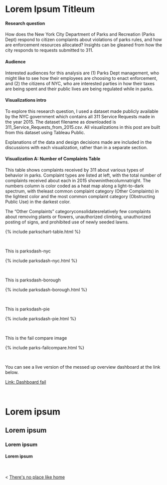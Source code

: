 
# Lorem Ipsum Titleum

#### Research question

How does the New York City Department of Parks and Recreation (Parks Dept) respond to citizen complaints about violations of parks rules, and how are enforcement resources allocated? Insights can be gleaned from how the city responds to requests submitted to 311.

#### Audience

Interested audiences for this analysis are (1) Parks Dept management, who might like to see how their employees are choosing to enact enforcement, and (2) the citizens of NYC, who are interested parties in how their taxes are being spent and their public lives are being regulated while in parks.

#### Visualizations intro

To explore this research question, I used a dataset made publicly available by the NYC government which contains all 311 Service Requests made in the year 2015. The dataset filename as downloaded is 311_Service_Requests_from_2015.csv. All visualizations in this post are built from this dataset using Tableau Public. 

Explanations of the data and design decisions made are included in the discussions with each visualization, rather than in a separate section.

#### Visualization A: Number of Complaints Table

This table shows complaints received by 311 about various types of behavior in parks. Complaint types are listed at left, with the total number of complaints received about each in 2015 showninthecolumnatright. The numbers column is color coded as a heat map along a light-to-dark spectrum, with theleast common complaint category (Other Complaints) in the lightest color and the most common complaint category (Obstructing Public Use) in the darkest color.

The “Other Complaints” categoryconsolidatesrelatively few complaints about removing plants or flowers, unauthorized climbing, unauthorized posting of signs, and prohibited use of newly seeded lawns. 
  
  {% include parkschart-table.html %}

  &nbsp; &nbsp;
  

  This is parksdash-nyc

  {% include parksdash-nyc.html %}

  &nbsp; &nbsp;
  
  
  This is parksdash-borough

  {% include parksdash-borough.html %}

  &nbsp; &nbsp;
  
  
  This is parksdash-pie

  {% include parksdash-pie.html %}

  &nbsp; &nbsp;



  This is the fail compare image

  {% include parks-failcompare.html %}

  &nbsp; &nbsp;
  
  
  You can see a live version of the messed up overview dashboard at the link below.

  [Link: Dashboard fail](./dashboardfails.md)

  &nbsp; &nbsp;
  

# Lorem ipsum

## Lorem ipsum

### Lorem ipsum

#### Lorem ipsum

&nbsp;

< [There's no place like home](./index.md)
